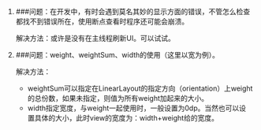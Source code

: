 1. ###问题：在开发中，有时会遇到莫名其妙的显示方面的错误，不管怎么检查都找不到错误所在，使用断点查看时程序还可能会崩溃。

     解决方法：或许是没有在主线程刷新UI。可以试试。

2. ###问题：weight、weightSum、width的使用（这里以宽为例）。
	
	解决方法：
	
	- weightSum可以指定在LinearLayout的指定方向（orientation）上weight的总份数，如果未指定，则值为所有weight加起来的大小。
	- width指定宽度，与weight一起使用时，一般设置为0dp。当然也可以设置具体的大小，此时view的宽度为：width+weight给的宽度。